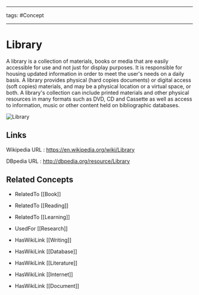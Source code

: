 




---

tags: #Concept

---
# Library


A library is a collection of materials, books or media that are easily accessible for use and not just for display purposes. It is responsible for housing updated information in order to meet the user's needs on a daily basis. A library provides physical (hard copies documents) or digital access (soft copies) materials, and may be a physical location or a virtual space, or both. A library's collection can include printed materials and other physical resources in many formats such as DVD, CD and Cassette as well as access to information, music or other content held on bibliographic databases.

![Library](http://commons.wikimedia.org/wiki/Special:FilePath/Bibliothèque_de_l'Assemblée_Nationale_(Lunon).jpg?width=300)


## Links


Wikipedia URL : https://en.wikipedia.org/wiki/Library

DBpedia URL : http://dbpedia.org/resource/Library


## Related Concepts


- RelatedTo [[Book]]

- RelatedTo [[Reading]]

- RelatedTo [[Learning]]

- UsedFor [[Research]]

- HasWikiLink [[Writing]]

- HasWikiLink [[Database]]

- HasWikiLink [[Literature]]

- HasWikiLink [[Internet]]

- HasWikiLink [[Document]]
